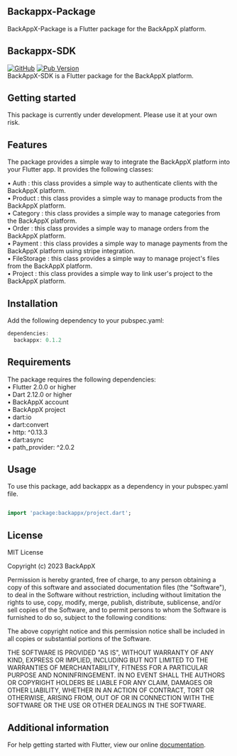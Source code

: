 ## Backappx-Package
BackAppX-Package is a Flutter package for the BackAppX platform.

## Backappx-SDK
[![GitHub](https://img.shields.io/github/license/BackAppX/BackAppX-Package)](https://github.com/BackAppX/BackAppX-Package/blob/0.1.2/LICENSE)
[![Pub Version](https://img.shields.io/pub/v/backappx)](https://pub.dev/packages/backappx)
<BR>
BackAppX-SDK is a Flutter package for the BackAppX platform.

## Getting started
This package is currently under development. Please use it at your own risk.

## Features
The package provides a simple way to integrate the BackAppX platform into your Flutter app.
It provides the following classes:

• Auth : this class provides a simple way to authenticate clients with the BackAppX platform. <br>
• Product : this class provides a simple way to manage products from the BackAppX platform. <br>
• Category : this class provides a simple way to manage categories from the BackAppX platform. <br>
• Order : this class provides a simple way to manage orders from the BackAppX platform. <br>
• Payment : this class provides a simple way to manage payments from the BackAppX platform using stripe integration. <br>
• FileStorage : this class provides a simple way to manage project's files from the BackAppX platform. <br>
• Project : this class provides a simple way to link user's project to the BackAppX platform. <br>

## Installation
Add the following dependency to your pubspec.yaml:

```dart
dependencies:
  backappx: 0.1.2
```

## Requirements
The package requires the following dependencies: <br>
• Flutter 2.0.0 or higher <br>
• Dart 2.12.0 or higher <br>
• BackAppX account <br>
• BackAppX project <br>
• dart:io <br>
• dart:convert <br>
• http: ^0.13.3 <br>
• dart:async <br>
• path_provider: ^2.0.2 <br>



## Usage
To use this package, add backappx as a dependency in your pubspec.yaml file.

```dart

import 'package:backappx/project.dart';

```

## License

MIT License

Copyright (c) 2023 BackAppX

Permission is hereby granted, free of charge, to any person obtaining a copy
of this software and associated documentation files (the "Software"), to deal
in the Software without restriction, including without limitation the rights
to use, copy, modify, merge, publish, distribute, sublicense, and/or sell
copies of the Software, and to permit persons to whom the Software is
furnished to do so, subject to the following conditions:

The above copyright notice and this permission notice shall be included in all
copies or substantial portions of the Software.

THE SOFTWARE IS PROVIDED "AS IS", WITHOUT WARRANTY OF ANY KIND, EXPRESS OR
IMPLIED, INCLUDING BUT NOT LIMITED TO THE WARRANTIES OF MERCHANTABILITY,
FITNESS FOR A PARTICULAR PURPOSE AND NONINFRINGEMENT. IN NO EVENT SHALL THE
AUTHORS OR COPYRIGHT HOLDERS BE LIABLE FOR ANY CLAIM, DAMAGES OR OTHER
LIABILITY, WHETHER IN AN ACTION OF CONTRACT, TORT OR OTHERWISE, ARISING FROM,
OUT OF OR IN CONNECTION WITH THE SOFTWARE OR THE USE OR OTHER DEALINGS IN THE
SOFTWARE.


## Additional information

For help getting started with Flutter, view our online [documentation](https://back-app-x-documentation.vercel.app/).
